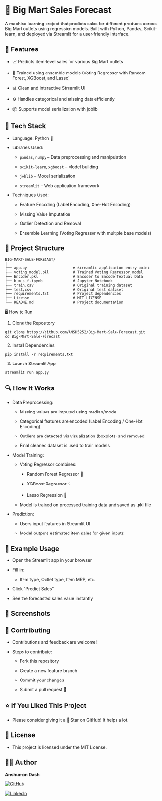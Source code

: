 # 🛒 Big Mart Sales Forecast
A machine learning project that predicts sales for different products across Big Mart outlets using regression models. Built with Python, Pandas, Scikit-learn, and deployed via Streamlit for a user-friendly interface.

## 🚀 Features
- 📈 Predicts item-level sales for various Big Mart outlets

- 🧠 Trained using ensemble models (Voting Regressor with Random Forest, XGBoost, and Lasso)

- 📊 Clean and interactive Streamlit UI

- ⚙️ Handles categorical and missing data efficiently

- 📦 Supports model serialization with joblib

## 🧰 Tech Stack
- Language: Python 🐍

- Libraries Used:

  - `pandas`, `numpy` – Data preprocessing and manipulation

  - `scikit-learn`, `xgboost` – Model building

  - `joblib` – Model serialization

  - `streamlit` – Web application framework

- Techniques Used:

  - Feature Encoding (Label Encoding, One-Hot Encoding)

  - Missing Value Imputation

  - Outlier Detection and Removal

  - Ensemble Learning (Voting Regressor with multiple base models)

## 🧾 Project Structure
```
BIG-MART-SALE-FORECAST/
│
├── app.py                     # Streamlit application entry point
├── voting_model.pkl           # Trained Voting Regressor model
├── Encoder.pkl                # Encoder to Encode Textual Data
├── b_m_s_f.ipynb              # Jupyter Notebook
├── train.csv                  # Original training dataset
├── test.csv                   # Original test dataset
├── requirements.txt           # Project dependencies
├── License                    # MIT LICENSE
└── README.md                  # Project documentation
```
🖥️ How to Run
1. Clone the Repository
```
git clone https://github.com/ANSH5252/Big-Mart-Sale-Forecast.git
cd Big-Mart-Sale-Forecast
```
2. Install Dependencies
```
pip install -r requirements.txt
```
3. Launch Streamlit App
```
streamlit run app.py
```
## 🔍 How It Works

- Data Preprocessing:
  - Missing values are imputed using median/mode

  - Categorical features are encoded (Label Encoding / One-Hot Encoding)

  - Outliers are detected via visualization (boxplots) and removed

  - Final cleaned dataset is used to train models

- Model Training:
  - Voting Regressor combines:

    - Random Forest Regressor 🌲

    - XGBoost Regressor ⚡

    - Lasso Regression 🔗

  - Model is trained on processed training data and saved as .pkl file

- Prediction:
  - Users input features in Streamlit UI

  - Model outputs estimated item sales for given inputs

## 🧪 Example Usage

- Open the Streamlit app in your browser

- Fill in:

  - Item type, Outlet type, Item MRP, etc.

- Click "Predict Sales"

- See the forecasted sales value instantly

## 📸 Screenshots


## 🤝 Contributing

- Contributions and feedback are welcome!

- Steps to contribute:

  - Fork this repository

  - Create a new feature branch

  - Commit your changes

  - Submit a pull request 🚀

## ⭐ If You Liked This Project
- Please consider giving it a 🌟 Star on GitHub! It helps a lot.

## 📄 License
- This project is licensed under the MIT License.

## 👨‍💻 Author
**Anshuman Dash**   

[![GitHub](https://img.shields.io/badge/GitHub-Profile-black?logo=github)](https://github.com/ANSH5252) 

[![LinkedIn](https://img.shields.io/badge/LinkedIn-Connect-blue?logo=linkedin)](https://www.linkedin.com/in/anshuman-dash-739793351/)